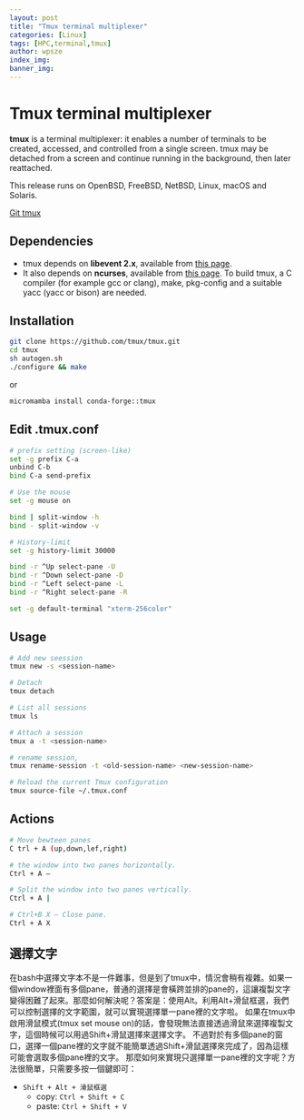 ```yaml
---
layout: post
title: "Tmux terminal multiplexer"
categories: [Linux]
tags: [HPC,terminal,tmux]
author: wpsze
index_img: 
banner_img: 
---
```


# Tmux terminal multiplexer

**tmux** is a terminal multiplexer: it enables a number of terminals to be created, accessed, and controlled from a single screen. tmux may be detached from a screen and continue running in the background, then later reattached.

This release runs on OpenBSD, FreeBSD, NetBSD, Linux, macOS and Solaris.

[Git tmux](https://github.com/tmux/tmux)

## Dependencies
- tmux depends on **libevent 2.x**, available from [this page](https://github.com/libevent/libevent/releases/latest).
- It also depends on **ncurses**, available from [this page](https://invisible-mirror.net/archives/ncurses/).
To build tmux, a C compiler (for example gcc or clang), make, pkg-config and a suitable yacc (yacc or bison) are needed.

## Installation

```sh
git clone https://github.com/tmux/tmux.git
cd tmux
sh autogen.sh
./configure && make
```

or 

```sh
micromamba install conda-forge::tmux
```

## Edit .tmux.conf

```sh
# prefix setting (screen-like)
set -g prefix C-a
unbind C-b
bind C-a send-prefix

# Use the mouse
set -g mouse on

bind | split-window -h
bind - split-window -v

# History-limit
set -g history-limit 30000

bind -r ^Up select-pane -U
bind -r ^Down select-pane -D
bind -r ^Left select-pane -L
bind -r ^Right select-pane -R

set -g default-terminal "xterm-256color"
```

## Usage

```sh
# Add new seession
tmux new -s <session-name>

# Detach
tmux detach

# List all sessions
tmux ls

# Attach a session
tmux a -t <session-name>

# rename session, 
tmux rename-session -t <old-session-name> <new-session-name>

# Reload the current Tmux configuration
tmux source-file ~/.tmux.conf
```

## Actions

```sh
# Move bewteen panes
C trl + A (up,down,lef,right)

# the window into two panes horizontally.
Ctrl + A —

# Split the window into two panes vertically.
Ctrl + A |

# Ctrl+B X — Close pane.
Ctrl + A X
```

## 選擇文字

在bash中選擇文字本不是一件難事，但是到了tmux中，情況會稍有複雜。如果一個window裡面有多個pane，普通的選擇是會橫跨並排的pane的，這讓複製文字變得困難了起來。那麼如何解決呢？答案是：使用Alt。利用Alt+滑鼠框選，我們可以控制選擇的文字範圍，就可以實現選擇單一pane裡的文字啦。 如果在tmux中啟用滑鼠模式(tmux set mouse on)的話，會發現無法直接透過滑鼠來選擇複製文字，這個時候可以用過Shift+滑鼠選擇來選擇文字。 不過對於有多個pane的窗口，選擇一個pane裡的文字就不能簡單透過Shift+滑鼠選擇來完成了，因為這樣可能會選取多個pane裡的文字。 那麼如何來實現只選擇單一pane裡的文字呢？方法很簡單，只需要多按一個鍵即可： 

- `Shift + Alt + 滑鼠框選`
  - copy: `Ctrl + Shift + C`
  - paste: `Ctrl + Shift + V`